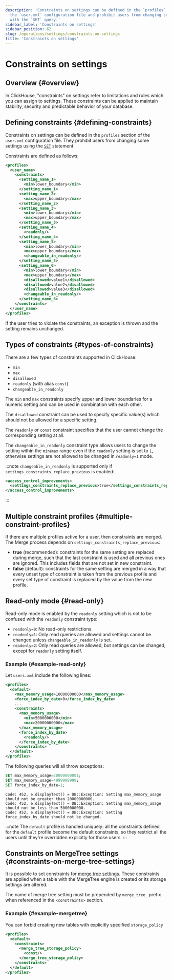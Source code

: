 ```yaml
---
description: 'Constraints on settings can be defined in the `profiles` section of
  the `user.xml` configuration file and prohibit users from changing some of the settings
  with the `SET` query.'
sidebar_label: 'Constraints on settings'
sidebar_position: 62
slug: /operations/settings/constraints-on-settings
title: 'Constraints on settings'
---
```


# Constraints on settings

## Overview {#overview}

In ClickHouse, "constraints" on settings refer to limitations and rules which
you can assign to settings. These constraints can be applied to maintain
stability, security and predictable behavior of your database.

## Defining constraints {#defining-constraints}

Constraints on settings can be defined in the `profiles` section of the `user.xml`
configuration file. They prohibit users from changing some settings using the
[`SET`](/sql-reference/statements/set) statement.

Constraints are defined as follows:

```xml
<profiles>
  <user_name>
    <constraints>
      <setting_name_1>
        <min>lower_boundary</min>
      </setting_name_1>
      <setting_name_2>
        <max>upper_boundary</max>
      </setting_name_2>
      <setting_name_3>
        <min>lower_boundary</min>
        <max>upper_boundary</max>
      </setting_name_3>
      <setting_name_4>
        <readonly/>
      </setting_name_4>
      <setting_name_5>
        <min>lower_boundary</min>
        <max>upper_boundary</max>
        <changeable_in_readonly/>
      </setting_name_5>
      <setting_name_6>
        <min>lower_boundary</min>
        <max>upper_boundary</max>
        <disallowed>value1</disallowed>
        <disallowed>value2</disallowed>
        <disallowed>value3</disallowed>
        <changeable_in_readonly/>
      </setting_name_6>
    </constraints>
  </user_name>
</profiles>
```

If the user tries to violate the constraints, an exception is thrown and the
setting remains unchanged.

## Types of constraints {#types-of-constraints}

There are a few types of constraints supported in ClickHouse:

- `min`
- `max`
- `disallowed`
- `readonly` (with alias `const`)
- `changeable_in_readonly`

The `min` and `max` constraints specify upper and lower boundaries for a numeric
setting and can be used in combination with each other.

The `disallowed` constraint can be used to specify specific value(s) which should not
be allowed for a specific setting.

The `readonly` or `const` constraint specifies that the user cannot change the
corresponding setting at all.

The `changeable_in_readonly` constraint type allows users to change the setting
within the `min`/`max` range even if the `readonly` setting is set to `1`,
otherwise settings are not allowed to be changed in `readonly=1` mode.

:::note
`changeable_in_readonly` is supported only if `settings_constraints_replace_previous`
is enabled:

```xml
<access_control_improvements>
  <settings_constraints_replace_previous>true</settings_constraints_replace_previous>
</access_control_improvements>
```

:::

## Multiple constraint profiles {#multiple-constraint-profiles}

If there are multiple profiles active for a user, then constraints are merged.
The Merge process depends on `settings_constraints_replace_previous`:

- **true** (recommended): constraints for the same setting are replaced during
  merge, such that the last constraint is used and all previous ones are ignored.
  This includes fields that are not set in new constraint.
- **false** (default): constraints for the same setting are merged in a way that
  every unset type of constraint is taken from the previous profile and every
  set type of constraint is replaced by the value from the new profile.

## Read-only mode {#read-only}

Read-only mode is enabled by the `readonly` setting which is not to be confused
with the `readonly` constraint type:

- `readonly=0`: No read-only restrictions.
- `readonly=1`: Only read queries are allowed and settings cannot be changed
   unless `changeable_in_readonly` is set.
- `readonly=2`: Only read queries are allowed, but settings can be changed,
  except for `readonly` setting itself.

### Example {#example-read-only}

Let `users.xml` include the following lines:

```xml
<profiles>
  <default>
    <max_memory_usage>10000000000</max_memory_usage>
    <force_index_by_date>0</force_index_by_date>
    ...
    <constraints>
      <max_memory_usage>
        <min>5000000000</min>
        <max>20000000000</max>
      </max_memory_usage>
      <force_index_by_date>
        <readonly/>
      </force_index_by_date>
    </constraints>
  </default>
</profiles>
```

The following queries will all throw exceptions:

```sql
SET max_memory_usage=20000000001;
SET max_memory_usage=4999999999;
SET force_index_by_date=1;
```

```text
Code: 452, e.displayText() = DB::Exception: Setting max_memory_usage should not be greater than 20000000000.
Code: 452, e.displayText() = DB::Exception: Setting max_memory_usage should not be less than 5000000000.
Code: 452, e.displayText() = DB::Exception: Setting force_index_by_date should not be changed.
```

:::note
The `default` profile is handled uniquely: all the constraints defined for the
`default` profile become the default constraints, so they restrict all the users
until they're overridden explicitly for those users.
:::

## Constraints on MergeTree settings {#constraints-on-merge-tree-settings}

It is possible to set constraints for [merge tree settings](merge-tree-settings.md).
These constraints are applied when a table with the MergeTree engine is created
or its storage settings are altered.

The name of merge tree setting must be prepended by `merge_tree_` prefix when
referenced in the `<constraints>` section.

### Example {#example-mergetree}

You can forbid creating new tables with explicitly specified `storage_policy`

```xml
<profiles>
  <default>
    <constraints>
      <merge_tree_storage_policy>
        <const/>
      </merge_tree_storage_policy>
    </constraints>
  </default>
</profiles>
```
